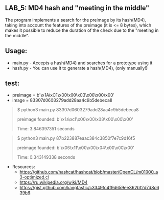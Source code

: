 LAB_5: MD4 hash and "meeting in the middle"
-
The program implements a search for the preimage by its hash(MD4), taking into account the features of the preimage
(it is <= 8 bytes), which makes it possible to reduce the duration of the check due to the "meeting in the middle".

Usage:
-
 - main.py - Accepts a hash(MD4) and searches for a prototype using it
 - hash.py - You can use it to generate a hash(MD4), (only manually!)


test: 
- 
- preimage =  b'\x1A\xC1\x00\x00\x03\x00\x00\x00'
- image    = 83307d0603279add28aa4c9b5debeca8

> $ python3 main.py 83307d0603279add28aa4c9b5debeca8
>
> preimage founded: b'\x1a\xc1\x00\x00\x03\x00\x00\x00'
> 
> Time: 3.846397351 seconds

> $ python3 main.py 87b223887eaac384c3850f7e7c9d16f5
>
> preimage founded: b'\x06\x11\x00\x00\x04\x00\x00\x00'
> 
> Time: 0.343149338 seconds



- Resources:
  - https://github.com/hashcat/hashcat/blob/master/OpenCL/m01000_a3-optimized.cl
  - https://ru.wikipedia.org/wiki/MD4
  - https://gist.github.com/kangtastic/c3349fc4f9d659ee362b12d7d8c639b6
  